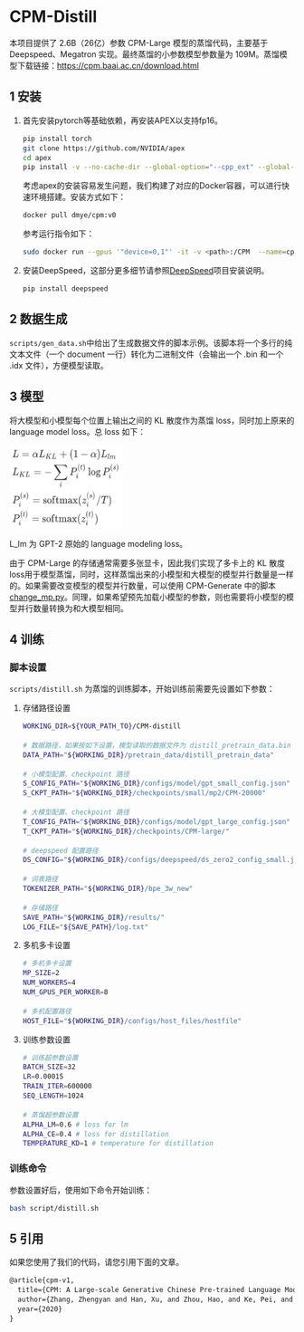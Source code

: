 # CPM-Distill

本项目提供了 2.6B（26亿）参数 CPM-Large 模型的蒸馏代码，主要基于 Deepspeed、Megatron 实现。最终蒸馏的小参数模型参数量为 109M。蒸馏模型下载链接：https://cpm.baai.ac.cn/download.html

## 1 安装

1. 首先安装pytorch等基础依赖，再安装APEX以支持fp16。

   ```bash
   pip install torch
   git clone https://github.com/NVIDIA/apex
   cd apex
   pip install -v --no-cache-dir --global-option="--cpp_ext" --global-option="--cuda_ext" ./
   ```

   考虑apex的安装容易发生问题，我们构建了对应的Docker容器，可以进行快速环境搭建。安装方式如下：

   ```bash
   docker pull dmye/cpm:v0
   ```

   参考运行指令如下：

   ```bash
   sudo docker run --gpus '"device=0,1"' -it -v <path>:/CPM  --name=cpm  cpm:v0
   ```

2. 安装DeepSpeed，这部分更多细节请参照[DeepSpeed](https://github.com/microsoft/DeepSpeed#installation)项目安装说明。

   ```bash
   pip install deepspeed
   ```

   

## 2 数据生成

`scripts/gen_data.sh`中给出了生成数据文件的脚本示例。该脚本将一个多行的纯文本文件（一个 document 一行）转化为二进制文件（会输出一个 .bin 和一个 .idx 文件），方便模型读取。



## 3 模型

将大模型和小模型每个位置上输出之间的 KL 散度作为蒸馏 loss，同时加上原来的 language model loss。总 loss 如下：

<img src="images/kd.png" width = "200" height = "150" align=center />

L_lm 为 GPT-2 原始的 language modeling loss。

由于 CPM-Large 的存储通常需要多张显卡，因此我们实现了多卡上的 KL 散度 loss用于模型蒸馏，同时，这样蒸馏出来的小模型和大模型的模型并行数量是一样的。如果需要改变模型的模型并行数量，可以使用 CPM-Generate 中的脚本 [change_mp.py](https://github.com/TsinghuaAI/CPM-Generate/blob/main/change_mp.py)。同理，如果希望预先加载小模型的参数，则也需要将小模型的模型并行数量转换为和大模型相同。



## 4 训练

### 脚本设置

`scripts/distill.sh` 为蒸馏的训练脚本，开始训练前需要先设置如下参数：

1. 存储路径设置

   ```bash
   WORKING_DIR=${YOUR_PATH_TO}/CPM-distill
   
   # 数据路径，如果按如下设置，模型读取的数据文件为 distill_pretrain_data.bin 和 distill_pretrain_data.idx
   DATA_PATH="${WORKING_DIR}/pretrain_data/distill_pretrain_data"
   
   # 小模型配置、checkpoint 路径
   S_CONFIG_PATH="${WORKING_DIR}/configs/model/gpt_small_config.json"
   S_CKPT_PATH="${WORKING_DIR}/checkpoints/small/mp2/CPM-20000"
   
   # 大模型配置、checkpoint 路径
   T_CONFIG_PATH="${WORKING_DIR}/configs/model/gpt_large_config.json"
   T_CKPT_PATH="${WORKING_DIR}/checkpoints/CPM-large/"
   
   # deepspeed 配置路径
   DS_CONFIG="${WORKING_DIR}/configs/deepspeed/ds_zero2_config_small.json"
   
   # 词表路径
   TOKENIZER_PATH="${WORKING_DIR}/bpe_3w_new"
   
   # 存储路径
   SAVE_PATH="${WORKING_DIR}/results/"
   LOG_FILE="${SAVE_PATH}/log.txt"
   ```

2. 多机多卡设置

   ```bash
   # 多机多卡设置
   MP_SIZE=2
   NUM_WORKERS=4
   NUM_GPUS_PER_WORKER=8
   
   # 多机配置路径
   HOST_FILE="${WORKING_DIR}/configs/host_files/hostfile"
   ```

3. 训练参数设置

   ```bash
   # 训练超参数设置
   BATCH_SIZE=32
   LR=0.00015
   TRAIN_ITER=600000
   SEQ_LENGTH=1024
   
   # 蒸馏超参数设置
   ALPHA_LM=0.6 # loss for lm
   ALPHA_CE=0.4 # loss for distillation
   TEMPERATURE_KD=1 # temperature for distillation
   ```

   

### 训练命令

参数设置好后，使用如下命令开始训练：

```bash
bash script/distill.sh
```



## 5 引用

如果您使用了我们的代码，请您引用下面的文章。

```latex
@article{cpm-v1,
  title={CPM: A Large-scale Generative Chinese Pre-trained Language Model},
  author={Zhang, Zhengyan and Han, Xu, and Zhou, Hao, and Ke, Pei, and Gu, Yuxian and Ye, Deming and Qin, Yujia and Su, Yusheng and Ji, Haozhe and Guan, Jian and Qi, Fanchao and Wang, Xiaozhi and Zheng, Yanan and Zeng, Guoyang and Cao, Huanqi and Chen, Shengqi and Li, Daixuan and Sun, Zhenbo and Liu, Zhiyuan and Huang, Minlie and Han, Wentao and Tang, Jie and Li, Juanzi and Sun, Maosong},
  year={2020}
}
```

